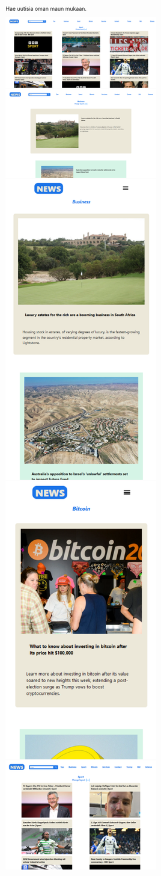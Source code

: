 Hae uutisia oman maun mukaan.

<img src="src\assets\news5.png" alt="Etusivun näkymä" width="400">
<img src="src\assets\news3.png" alt="Etusivun näkymä" width="400">
<img src="src\assets\news2.png" alt="Etusivun näkymä" width="400">
<img src="src\assets\news4.png" alt="Etusivun näkymä" width="400">
<img src="src\assets\news1.png" alt="Etusivun näkymä" width="400">
